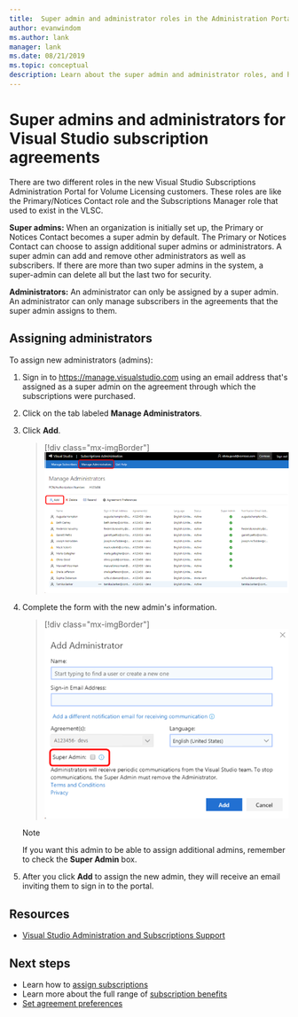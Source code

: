 ```yaml
---
title:  Super admin and administrator roles in the Administration Portal
author: evanwindom
ms.author: lank
manager: lank
ms.date: 08/21/2019
ms.topic: conceptual
description: Learn about the super admin and administrator roles, and how to assign administrators. 
---
```


# Super admins and administrators for Visual Studio subscription agreements

There are two different roles in the new Visual Studio Subscriptions Administration Portal for Volume Licensing customers. These roles are like the Primary/Notices Contact role and the Subscriptions Manager role that used to exist in the VLSC.

**Super admins:** When an organization is initially set up, the Primary or Notices Contact becomes a super admin by default. The Primary or Notices Contact can choose to assign additional super admins or administrators. A super admin can add and remove other administrators as well as subscribers. If there are more than two super admins in the system, a super-admin can delete all but the last two for security.

**Administrators:** An administrator can only be assigned by a super admin. An administrator can only manage subscribers in the agreements that the super admin assigns to them.

## Assigning administrators
To assign new administrators (admins):
1. Sign in to https://manage.visualstudio.com using an email address that's assigned as a super admin on the agreement through which the subscriptions were purchased.
2. Click on the tab labeled **Manage Administrators**.
3. Click **Add**.
   > [!div class="mx-imgBorder"]
   > ![Add administrators](_img/admin-roles/add-admins.png)
4. Complete the form with the new admin's information.  
   > [!div class="mx-imgBorder"]
   > ![Add administrator form](_img/admin-roles/add-form.png)

   > [!NOTE]
   > If you want this admin to be able to assign additional admins, remember to check the **Super Admin** box.

5. After you click **Add** to assign the new admin, they will receive an email inviting them to sign in to the portal.  

## Resources
- [Visual Studio Administration and Subscriptions Support](https://visualstudio.microsoft.com/support/support-overview-vs)

## Next steps
- Learn how to [assign subscriptions](assign-license.md)
- Learn more about the full range of [subscription benefits](https://visualstudio.microsoft.com/vs/benefits/)
- [Set agreement preferences](admin-prefs.md) 


